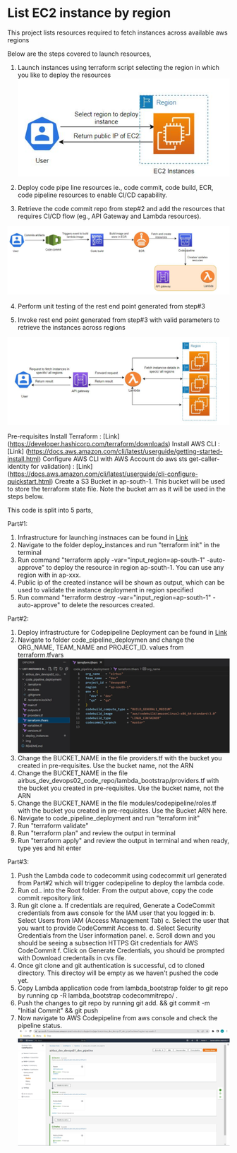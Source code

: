 # List EC2 instance by region
This project lists resources required to fetch instances across available aws regions

Below are the steps covered to launch resources,
1. Launch instances using terraform script selecting the region in which you like to deploy the resources
![Launch Instance](https://github.com/sunkara-bhanu/list-instance-by-region/blob/main/img/Launch_Instance.JPG)

2. Deploy code pipe line resources ie., code commit, code build, ECR, code pipeline resources to enable CI/CD capability.

3. Retrieve the code commit repo from step#2 and add the resources that requires CI/CD flow (eg., API Gateway and Lambda resources).  

![Deploy Pipeline resources](https://github.com/sunkara-bhanu/list-instance-by-region/blob/main/img/CI_CD_Apigateway_Lambda_Resources.JPG)

4. Perform unit testing of the rest end point generated from step#3 

5. Invoke rest  end point generated from step#3 with valid parameters to retrieve the instances across regions

![Fetch instances](https://github.com/sunkara-bhanu/list-instance-by-region/blob/main/img/Fetch_Instance_Info_Through_API.JPG)

Pre-requisites
Install Terraform : [Link] (https://developer.hashicorp.com/terraform/downloads)
Install AWS CLI : [Link] (https://docs.aws.amazon.com/cli/latest/userguide/getting-started-install.html) 
Configure AWS CLI with AWS Account do aws sts get-caller-identity for validation) : [Link] (https://docs.aws.amazon.com/cli/latest/userguide/cli-configure-quickstart.html)
Create a S3 Bucket in ap-south-1. This bucket will be used to store the terraform state file. Note the bucket arn as it will be used in the steps below.

This code is split into 5 parts,

Part#1:
  1. Infrastructure for launching instnaces can be found in [Link](https://github.com/sunkara-bhanu/list-instance-by-region/tree/main/deploy_instances)
  2. Navigate to the folder deploy_instances and run "terraform init" in the terminal
  3. Run command "terraform apply -var="input_region=ap-south-1" -auto-approve" to deploy the resource in region ap-south-1. You can use any region with in ap-xxx.
  4. Public ip of the created instance will be shown as output, which can be used to validate the instance deployment in region specified
  5. Run command "terraform destroy -var="input_region=ap-south-1" -auto-approve" to delete the resources created.
  
Part#2:
  1. Deploy infrastructure for Codepipeline Deployment can be found in [Link](https://github.com/sunkara-bhanu/list-instance-by-region/tree/main/code_pipeline_deployment)
  2. Navigate to folder code_pipeline_deploymen and change the ORG_NAME, TEAM_NAME and PROJECT_ID. values from terraform.tfvars
  ![Link](https://github.com/sunkara-bhanu/list-instance-by-region/blob/main/img/terraform_tfvars.JPG)
  3. Change the BUCKET_NAME in the file providers.tf with the bucket you created in pre-requisites. Use the bucket name, not the ARN
  4. Change the BUCKET_NAME in the file airbus_dev_devops02_code_repo/lambda_bootstrap/providers.tf with the bucket you created in pre-requisites. Use the bucket name, not the ARN
  5. Change the BUCKET_NAME in the file modules/codepipeline/roles.tf with the bucket you created in pre-requisites. Use the Bucket ARN here.
  6. Navigate to code_pipeline_deployment and run "terraform init"
  7. Run "terraform validate"
  8. Run "terraform plan" and review the output in terminal
  9. Run "terraform apply" and review the output in terminal and when ready, type yes and hit enter
  
 Part#3:
  1. Push the Lambda code to codecommit using codecommit url generated from Part#2 which will trigger codepipeline to deploy the lambda code.
  2. Run cd.. into the Root folder. From the output above, copy the code commit repository link.
  3. Run git clone <codecommit repo link>
      a. If credentials are required, Generate a CodeCommit credentials from aws console for the IAM user that you logged in:
      b. Select Users from IAM (Access Management Tab)
      c. Select the user that you want to provide CodeCommit Access to.
      d. Select Security Credentials from the User information panel.
      e. Scroll down and you should be seeing a subsection HTTPS Git credentials for AWS CodeCommit
      f. Click on Generate Credentials, you should be prompted with Download credentails in cvs file.
  4. Once git clone and git authentication is successful, cd to cloned directory. This directoy will be empty as we haven't pushed the code yet.
  5. Copy Lambda application code from lambda_bootstrap folder to git repo by running cp -R lambda_bootstrap codecommitrepo/ . 
  6. Push the changes to git repo by running git add. && git commit -m "Initial Commit" && git push
  7. Now navigate to AWS Codepipeline from aws console and check the pipeline status.
  ![Link](https://github.com/sunkara-bhanu/list-instance-by-region/blob/main/img/Code_Pipeline_Image.JPG)
  


